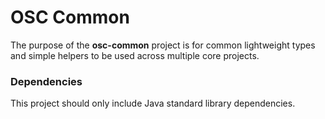 # OSC Common

The purpose of the **osc-common** project is for common lightweight types and simple helpers to be used across multiple core projects. 

### Dependencies 
This project should only include Java standard library dependencies.

